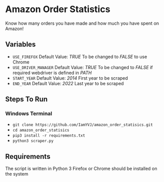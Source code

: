 
# Amazon Order Statistics

Know how many orders you have made and how much you have spent on Amazon!
## Variables

- `USE_FIREFOX` 
Default Value: _TRUE_ 
To be changed to _FALSE_ to use Chrome
- `USE_DRIVER_MANAGER` 
Default Value: _TRUE_ 
To be changed to _FALSE_ if required webdriver is defined in _PATH_
- `START_YEAR` 
Default Value: _2014_ 
First year to be scraped
- `END_YEAR` 
Default Value: _2022_ 
Last year to be scraped
## Steps To Run

### Windows Terminal

- `git clone https://github.com/IamYVJ/amazon_order_statisics.git`
- `cd amazon_order_statisics`
- `pip3 install -r requirements.txt`
- `python3 scraper.py`

## Requirements
The script is written in Python 3
Firefox or Chrome should be installed on the system

